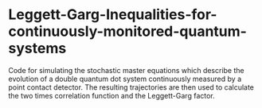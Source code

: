 # Leggett-Garg-Inequalities-for-continuously-monitored-quantum-systems
Code for simulating the stochastic master equations which describe the evolution of a double quantum dot system continuously measured by a point contact detector. The resulting trajectories are then used to calculate the two times correlation function and the Leggett-Garg factor. 
